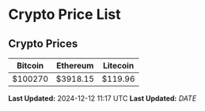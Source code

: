 # Crypto Price List

## Crypto Prices
| Bitcoin | Ethereum | Litecoin |
| ------- | -------- | -------- |
| $100270 | $3918.15 | $119.96 |
**Last Updated:** 2024-12-12 11:17 UTC
**Last Updated:** $DATE$
